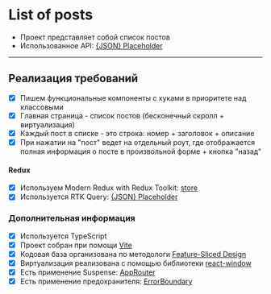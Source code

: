 # List of posts

- Проект представляет собой список постов
- Использованное API: [{JSON} Placeholder](https://jsonplaceholder.typicode.com/)

---

## Реализация требований

- [x] Пишем функциональные компоненты c хуками в приоритете над классовыми
- [x] Главная страница - список постов (бесконечный скролл + виртуализация)
- [x] Каждый пост в списке - это строка: номер + заголовок + описание
- [x] При нажатии на "пост" ведет на отдельный роут, где отображается полная информация о посте в произвольной форме + кнопка "назад"

#### Redux

- [x] Используем Modern Redux with Redux Toolkit: [store](src/app/providers/store/store.ts)
- [x] Используется RTK Query: [{JSON} Placeholder](src/shared/api/postsApi.ts)

### Дополнительная информация

- [x] Используется TypeScript
- [x] Проект собран при помощи [Vite](https://vitejs.dev)
- [x] Кодовая база организована по методологи [Feature-Sliced Design](https://feature-sliced.design/ru/)
- [x] Виртуализация реализована с помощью библиотеки [react-window](https://github.com/bvaughn/react-window)
- [x] Есть применение Suspense: [AppRouter](src/app/router/AppRouter.tsx)
- [x] Есть применение предохранителя: [ErrorBoundary](src/app/router/AppRouter.tsx)
